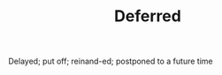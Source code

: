 ---
title: Deferred
letter: D
permalink: "/definitions/bld-deferred.html"
body: Delayed; put off; reinand-ed; postponed to a future time
published_at: '2018-07-07'
source: Black's Law Dictionary 2nd Ed (1910)
layout: post
---